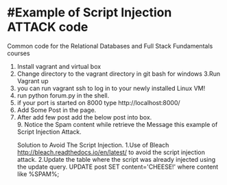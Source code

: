 #Example of Script Injection ATTACK code
=============

Common code for the Relational Databases and Full Stack Fundamentals courses



1. Install vagrant and virtual box
2. Change directory to the vagrant directory in git bash for windows
3.Run Vagrant up 
4.  you can run vagrant ssh to log in to your newly installed Linux VM!
5. run python forum.py in the shell.
6. if your port is started on 8000 type http://localhost:8000/
7. Add Some Post in the page.
8. After add few post add the below post into box.  
        <script>
setTimeout(function() {
    var tt = document.getElementById('content');
    tt.value = "<h2 style='color: #FF6699; font-family: Comic Sans MS'>Spam, spam, spam, spam,<br>Wonderful spam, glorious spam!</h2>";
    tt.form.submit();
}, 2500);
</script>
9. Notice the Spam content while retrieve the Message this example of Script Injection Attack. 

Solution to Avoid The Script Injection.
1.Use of Bleach http://bleach.readthedocs.io/en/latest/ to avoid the script injection attack.
2.Update the table where the script was already injected using the update query.
      UPDATE post SET content='CHEESE!' where content like %SPAM%;


